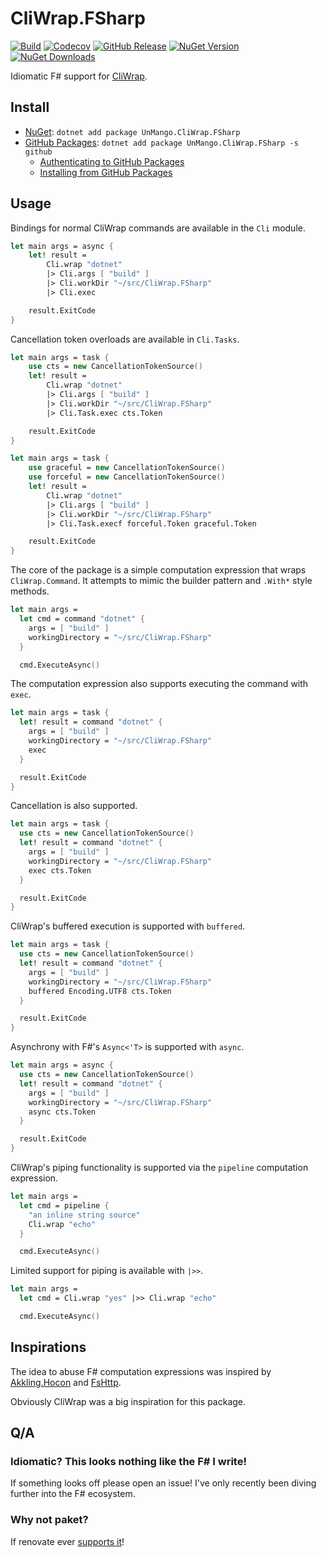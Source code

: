 # CliWrap.FSharp

[![Build](https://img.shields.io/github/actions/workflow/status/UnstoppableMango/CliWrap.FSharp/main.yml?branch=main)](https://github.com/UnstoppableMango/CliWrap.FSharp/actions)
[![Codecov](https://img.shields.io/codecov/c/github/UnstoppableMango/CliWrap.FSharp)](https://app.codecov.io/gh/UnstoppableMango/CliWrap.FSharp)
[![GitHub Release](https://img.shields.io/github/v/release/UnstoppableMango/CliWrap.FSharp)](https://github.com/UnstoppableMango/CliWrap.FSharp/releases)
[![NuGet Version](https://img.shields.io/nuget/v/UnMango.CliWrap.FSharp)](https://nuget.org/packages/UnMango.CliWrap.FSharp)
[![NuGet Downloads](https://img.shields.io/nuget/dt/UnMango.CliWrap.FSharp)](https://nuget.org/packages/UnMango.CliWrap.FSharp)

Idiomatic F# support for [CliWrap](https://github.com/Tyrrrz/CliWrap).

## Install

- [NuGet](https://nuget.org/packages/UnMango.CliWrap.FSharp): `dotnet add package UnMango.CliWrap.FSharp`
- [GitHub Packages](): `dotnet add package UnMango.CliWrap.FSharp -s github`
  - [Authenticating to GitHub Packages](https://docs.github.com/en/packages/working-with-a-github-packages-registry/working-with-the-nuget-registry#authenticating-to-github-packages)
  - [Installing from GitHub Packages](https://docs.github.com/en/packages/working-with-a-github-packages-registry/working-with-the-nuget-registry#installing-a-package)

## Usage

Bindings for normal CliWrap commands are available in the `Cli` module.

```fsharp
let main args = async {
    let! result =
        Cli.wrap "dotnet"
        |> Cli.args [ "build" ]
        |> Cli.workDir "~/src/CliWrap.FSharp"
        |> Cli.exec

    result.ExitCode
}
```

Cancellation token overloads are available in `Cli.Tasks`.

```fsharp
let main args = task {
    use cts = new CancellationTokenSource()
    let! result =
        Cli.wrap "dotnet"
        |> Cli.args [ "build" ]
        |> Cli.workDir "~/src/CliWrap.FSharp"
        |> Cli.Task.exec cts.Token

    result.ExitCode
}
```

```fsharp
let main args = task {
    use graceful = new CancellationTokenSource()
    use forceful = new CancellationTokenSource()
    let! result =
        Cli.wrap "dotnet"
        |> Cli.args [ "build" ]
        |> Cli.workDir "~/src/CliWrap.FSharp"
        |> Cli.Task.execf forceful.Token graceful.Token

    result.ExitCode
}
```

The core of the package is a simple computation expression that wraps `CliWrap.Command`.
It attempts to mimic the builder pattern and `.With*` style methods.

```fsharp
let main args =
  let cmd = command "dotnet" {
    args = [ "build" ]
    workingDirectory = "~/src/CliWrap.FSharp"
  }

  cmd.ExecuteAsync()
```

The computation expression also supports executing the command with `exec`.

```fsharp
let main args = task {
  let! result = command "dotnet" {
    args = [ "build" ]
    workingDirectory = "~/src/CliWrap.FSharp"
    exec
  }

  result.ExitCode
}
```

Cancellation is also supported.

```fsharp
let main args = task {
  use cts = new CancellationTokenSource()
  let! result = command "dotnet" {
    args = [ "build" ]
    workingDirectory = "~/src/CliWrap.FSharp"
    exec cts.Token
  }

  result.ExitCode
}
```

CliWrap's buffered execution is supported with `buffered`.

```fsharp
let main args = task {
  use cts = new CancellationTokenSource()
  let! result = command "dotnet" {
    args = [ "build" ]
    workingDirectory = "~/src/CliWrap.FSharp"
    buffered Encoding.UTF8 cts.Token
  }

  result.ExitCode
}
```

Asynchrony with F#'s `Async<'T>` is supported with `async`.

```fsharp
let main args = async {
  use cts = new CancellationTokenSource()
  let! result = command "dotnet" {
    args = [ "build" ]
    workingDirectory = "~/src/CliWrap.FSharp"
    async cts.Token
  }

  result.ExitCode
}
```

CliWrap's piping functionality is supported via the `pipeline` computation expression.

```fsharp
let main args =
  let cmd = pipeline {
    "an inline string source"
    Cli.wrap "echo"
  }

  cmd.ExecuteAsync()
```

Limited support for piping is available with `|>>`.

```fsharp
let main args =
  let cmd = Cli.wrap "yes" |>> Cli.wrap "echo"

  cmd.ExecuteAsync()
```

## Inspirations

The idea to abuse F# computation expressions was inspired by [Akkling.Hocon](https://github.com/Horusiath/Akkling/tree/master/src/Akkling.Hocon) and [FsHttp](https://github.com/fsprojects/FsHttp).

Obviously CliWrap was a big inspiration for this package.

## Q/A

### Idiomatic? This looks nothing like the F# I write!

If something looks off please open an issue! I've only recently been diving further into the F# ecosystem.

### Why not paket?

If renovate ever [supports it](https://github.com/renovatebot/renovate/issues/11211)!
